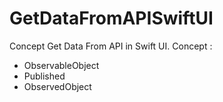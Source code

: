 # GetDataFromAPISwiftUI

Concept Get Data From API in Swift UI.
Concept :
  - ObservableObject
  - Published
  - ObservedObject
